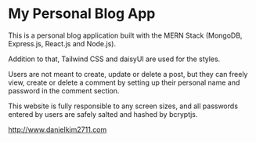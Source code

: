 # My Personal Blog App

This is a personal blog application built with the MERN Stack (MongoDB, Express.js, React.js and Node.js).

Addition to that, Tailwind CSS and daisyUI are used for the styles.

Users are not meant to create, update or delete a post, but they can freely view, create or delete a comment by setting up their personal name and password in the comment section.

This website is fully responsible to any screen sizes, and all passwords entered by users are safely salted and hashed by bcryptjs.

http://www.danielkim2711.com
